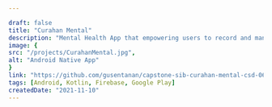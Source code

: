 ```yaml
---

draft: false
title: "Curahan Mental"
description: "Mental Health App that empowering users to record and manage notes for challenging situations."
image: {
src: "/projects/CurahanMental.jpg",
alt: "Android Native App"
}
link: "https://github.com/gusentanan/capstone-sib-curahan-mental-csd-062"
tags: [Android, Kotlin, Firebase, Google Play]
createdDate: "2021-11-10"
---
```

